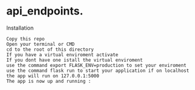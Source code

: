 # api_endpoints.



       
Installation

    Copy this repo
    Open your terminal or CMD
    cd to the root of this directory
    If you have a virtual enviroment activate
    If you dont have one istall the virtual enviroment
    use the command export FLASK_ENV=production to set your enviroment
    use the command flask run to start your application if on localhost the app will run on 127.0.0.1:5000
    The app is now up and running :


    

